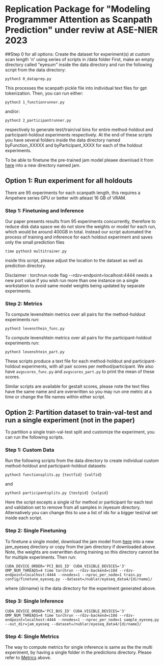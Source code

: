 # Replication Package for "Modeling Programmer Attention as Scanpath Prediction" under reviw at ASE-NIER 2023

##Step 0 for all options: Create the dataset for experiment(s) at custom scan length 'n' using series of scripts in /data folder
First, make an empty directory called "eyesum" inside the data directory and run the following script from the data directory:
```
python3 0_dataprep.py
```
This processes the scanpath pickle file into individual text files for gpt tokenization. Then, you can run either:
```
python3 1_functionrunner.py
```
and/or:
```
python3 2_participantrunner.py
```
respectively to generate test/train/val bins for entire method-holdout and participant-holdout experiments respectively. At the end of these scripts you have several folders inside the data directory named byFunction_XXXXX and byParticipant_XXXX for each of the holdout experiments.

To be able to finetune the pre-trained jam model pleaee download it from [here](https://huggingface.co/apcl/jam) into a new directory named jam.

## Option 1: Run experiment for all holdouts 

There are 95 experiments for each scanpath length, this requires a Ampehere series GPU or better with atleast 16 GB of VRAM.

### Step 1: Finetuning and Inference

Our paper presents results from 95 experiments concurrently, therefore to reduce disk data space we do not store the weights or model for each run, which would be around 400GB in total. Instead our script automated the process of training and inference for each holdout experiment and saves only the small prediction files
```
time python3 multitrainer.py
```
inside this script, please adjust the location to the dataset as well as prediction directory.

Disclaimer : torchrun node flag --rdzv-endpoint=localhost:4444 needs a new port value if you wish run more than one instance on a single workstation to avoid same model weights being updated by separate experiments.

### Step 2: Metrics
To compute levenshtein metrics over all pairs for the method-holdout experiments run:
```
python3 levensthein_func.py
```
To compute levenshtein metrics over all pairs for the participant-holdout experiments run:
```
python3 levenshtein_part.py
```
These scripts produce a text file for each method-holdout and participant-holdout experiments, with all pair scores per method/participant. We also have ```avgscores_func.py``` and ```avgscores_part.py``` to print the mean of these scores.

Similar scripts are available for gestalt scores, please note the text files have the same name and are overwritten so you may run one metric at a time or change the file names within either script.

## Option 2: Partition dataset to train-val-test and run a single experiment (not in the paper)

To partition a single train-val-test split and customize the experiment, you can run the following scripts.

### Step 1: Custom Data
Run the following scripts from the data directory to create individual custom method-holdout and participant-holdout datasets:
```
python3 functionsplits.py {testfid} {valfid}
```
and

```
python3 participantsplits.py {testpid} {valpid}
```
Here the script excepts a single id for method or participant for each test and validation set to remove from all samples in /eyesum directory. Alternatively you can change this to use a list of ids for a bigger test/val set inside each script.

### Step 2: Single Finetuning
To finetune a single model, download the jam model from [here](https://huggingface.co/apcl/jam) into a new jam_eyeseq directory or copy from the jam directory if downloaded above. Note, the weights are overwritten during training so this directory cannot be for multiple experiments. Then run:

```
CUDA_DEVICE_ORDER='PCI_BUS_ID' CUDA_VISIBLE_DEVICES='3' OMP_NUM_THREADS=4 time torchrun --rdzv-backend=c10d --rdzv-endpoint=localhost:4444 --nnodes=1 --nproc_per_node=1 train.py config/finetune_eyeseq.py --dataset=/nublar/eyeseq_data4/{dirname}/
```
where {dirname} is the data directory for the experiment generated above.

### Step 3: Single Inference
```
CUDA_DEVICE_ORDER='PCI_BUS_ID' CUDA_VISIBLE_DEVICES='3' OMP_NUM_THREADS=4 time torchrun --rdzv-backend=c10d --rdzv-endpoint=localhost:4444 --nnodes=1 --nproc_per_node=1 sample_eyeseq.py --out_dir=jam_eyeseq --dataset=/nublar/eyeseq_data4/{dirname}/
```
### Step 4: Single Metrics

The way to compute metrics for single inference is same as the the multi experiment, by having a single folder in the predictions directory. Please refer to [Metrics](#step-2-metrics) above.

